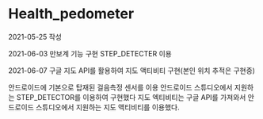 # Health_pedometer
2021-05-25 작성

2021-06-03 만보계 기능 구현 STEP_DETECTER 이용

2021-06-07 구글 지도 API를 활용하여 지도 액티비티 구현(본인 위치 추적은 구현중)

안드로이드에 기본으로 탑재된 걸음측정 센서를 이용
안드로이드 스튜디오에서 지원하는 STEP_DETECTOR를 이용하여 구현했다
지도 엑티비티는 구글 API를 가져와서 안드로이드 스튜디오에서 지원하는 지도 액티비티를 이용했다.
